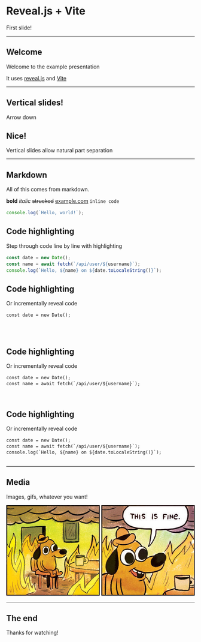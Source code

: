 # Reveal.js + Vite

First slide!

---

## Welcome

Welcome to the example presentation

It uses [reveal.js](https://revealjs.com) and [Vite](https://vitejs.dev)

---

<section>

## Vertical slides!

Arrow down

</section>
<section>

## Nice!

Vertical slides allow natural part separation

</section>

---

<section>

## Markdown

All of this comes from markdown.

**bold** _italic_ ~~strucked~~ [example.com](https://example.com) `inline code`

```js []
console.log(`Hello, world!`);
```

</section>
<section data-auto-animate>

## Code highlighting

Step through code line by line with highlighting

```js [1|2|3|1-3]
const date = new Date();
const name = await fetch(`/api/user/${username}`);
console.log(`Hello, ${name} on ${date.toLocaleString()}`);
```

<!-- .element: class="fragment" -->

</section>
<section data-auto-animate>

## Code highlighting

Or incrementally reveal code

<pre class="fragment" data-id="code">
<code class="language-javascript" data-line-numbers>const date = new Date();


</code>
</pre>

</section>
<section data-auto-animate>

## Code highlighting

Or incrementally reveal code

<pre data-id="code">
<code class="language-javascript" data-line-numbers>const date = new Date();
const name = await fetch(`/api/user/${username}`);

</code>
</pre>

</section>
<section data-auto-animate>

## Code highlighting

Or incrementally reveal code

<pre data-id="code">
<code class="language-javascript" data-line-numbers>const date = new Date();
const name = await fetch(`/api/user/${username}`);
console.log(`Hello, ${name} on ${date.toLocaleString()}`);
</code>
</pre>

</section>

---

## Media

Images, gifs, whatever you want!

![This is fine meme](./thisisfine-banner-2panel.jpg)

---

## The end

Thanks for watching!
